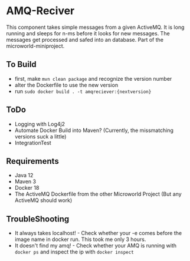 # AMQ-Reciver

This component takes simple messages from a given ActiveMQ.
It is long running and sleeps for n-ms before it looks for new messages. 
The messages get processed and safed into an database.
Part of the microworld-miniproject.

## To Build

- first, make `mvn clean package` and recognize the version number
- alter the Dockerfile to use the new version
- run `sudo docker build . -t amqreciever:{nextversion}`

## ToDo

- Logging with Log4j2
- Automate Docker Build into Maven? (Currently, the missmatching versions suck a little)
- IntegrationTest

## Requirements

- Java 12
- Maven 3
- Docker 18
- The ActiveMQ Dockerfile from the other Microworld Project (But any ActiveMQ should work)

## TroubleShooting

- It always takes localhost! - Check whether your -e comes before the image name in docker run. This took me only 3 hours.
- It doesn't find my amq! - Check whether your AMQ is running with `docker ps` and inspect the ip with `docker inspect`
